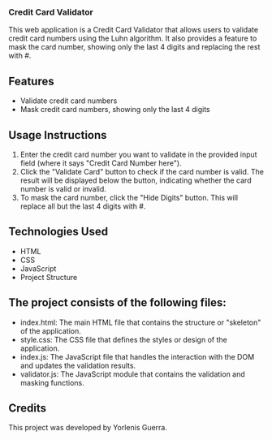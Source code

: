 ### Credit Card Validator
This web application is a Credit Card Validator that allows users to validate credit card numbers using the Luhn algorithm. It also provides a feature to mask the card number, showing only the last 4 digits and replacing the rest with #.

## Features
- Validate credit card numbers
- Mask credit card numbers, showing only the last 4 digits

## Usage Instructions
1. Enter the credit card number you want to validate in the provided input field (where it says "Credit Card Number here").
2. Click the "Validate Card" button to check if the card number is valid. The result will be displayed below the button, indicating whether the card number is valid or invalid.
3. To mask the card number, click the "Hide Digits" button. This will replace all but the last 4 digits with #.

## Technologies Used
- HTML
- CSS
- JavaScript
- Project Structure

## The project consists of the following files:

- index.html: The main HTML file that contains the structure or "skeleton" of the application.
- style.css: The CSS file that defines the styles or design of the application.
- index.js: The JavaScript file that handles the interaction with the DOM and updates the validation results.
- validator.js: The JavaScript module that contains the validation and masking functions.

## Credits
This project was developed by Yorlenis Guerra.